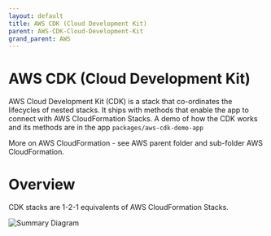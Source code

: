 ```yaml
---
layout: default
title: AWS CDK (Cloud Development Kit)
parent: AWS-CDK-Cloud-Development-Kit
grand_parent: AWS
---
```


# AWS CDK (Cloud Development Kit)

AWS Cloud Development Kit (CDK) is a stack that co-ordinates the lifecycles of nested stacks.
It ships with methods that enable the app to connect with AWS CloudFormation Stacks. A demo of how the CDK works and its methods are in the app `packages/aws-cdk-demo-app`

More on AWS CloudFormation - see AWS parent folder and sub-folder AWS CloudFormation.

# Overview

CDK stacks are 1-2-1 equivalents of AWS CloudFormation Stacks.

![Summary Diagram](../../assets/)
